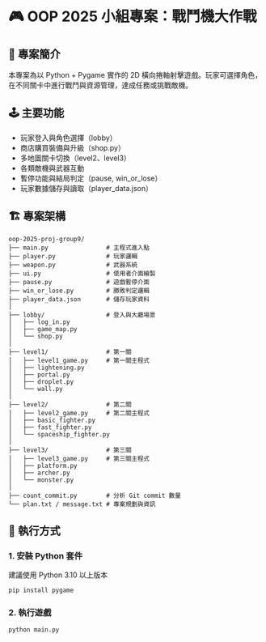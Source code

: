 # 🎮 OOP 2025 小組專案：戰鬥機大作戰

## 📖 專案簡介
本專案為以 Python + Pygame 實作的 2D 橫向捲軸射擊遊戲。玩家可選擇角色，在不同關卡中進行戰鬥與資源管理，達成任務或挑戰敵機。

## 🕹️ 主要功能
- 玩家登入與角色選擇（lobby）
- 商店購買裝備與升級（shop.py）
- 多地圖關卡切換（level2、level3）
- 各類敵機與武器互動
- 暫停功能與結局判定（pause, win_or_lose）
- 玩家數據儲存與讀取（player_data.json）

## 🏗️ 專案架構
```
oop-2025-proj-group9/
├── main.py                # 主程式進入點
├── player.py              # 玩家邏輯
├── weapon.py              # 武器系統
├── ui.py                  # 使用者介面繪製
├── pause.py               # 遊戲暫停介面
├── win_or_lose.py         # 勝敗判定邏輯
├── player_data.json       # 儲存玩家資料
│
├── lobby/                 # 登入與大廳場景
│   ├── log_in.py
│   ├── game_map.py
│   └── shop.py
│
├── level1/                # 第一關
│   ├── level1_game.py     # 第一關主程式
│   ├── lightening.py
│   ├── portal.py
│   ├── droplet.py
│   └── wall.py
│
├── level2/                # 第二關
│   ├── level2_game.py     # 第二關主程式
│   ├── basic_fighter.py
│   ├── fast_fighter.py
│   └── spaceship_fighter.py
│
├── level3/                # 第三關
│   ├── level3_game.py     # 第三關主程式
│   ├── platform.py
│   ├── archer.py
│   └── monster.py
│
├── count_commit.py        # 分析 Git commit 數量
└── plan.txt / message.txt # 專案規劃與資訊
```

## 🧪 執行方式
### 1. 安裝 Python 套件
建議使用 Python 3.10 以上版本

```bash
pip install pygame
```
### 2. 執行遊戲

```bash
python main.py
```